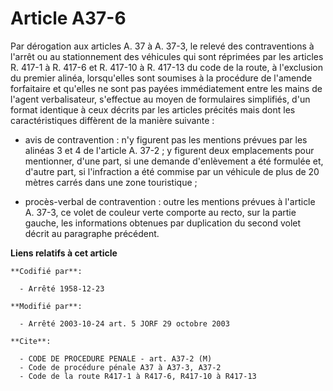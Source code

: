 # Article A37-6

Par dérogation aux articles A. 37 à A. 37-3, le relevé des contraventions à l'arrêt ou au stationnement des véhicules qui
sont réprimées par les articles R. 417-1 à R. 417-6 et R. 417-10 à R. 417-13 du code de la route, à l'exclusion du premier
alinéa, lorsqu'elles sont soumises à la procédure de l'amende forfaitaire et qu'elles ne sont pas payées immédiatement entre
les mains de l'agent verbalisateur, s'effectue au moyen de formulaires simplifiés, d'un format identique à ceux décrits par
les articles précités mais dont les caractéristiques diffèrent de la manière suivante :

- avis de contravention : n'y figurent pas les mentions prévues par les alinéas 3 et 4 de l'article A. 37-2 ; y figurent deux
emplacements pour mentionner, d'une part, si une demande d'enlèvement a été formulée et, d'autre part, si l'infraction a été
commise par un véhicule de plus de 20 mètres carrés dans une zone touristique ;

- procès-verbal de contravention : outre les mentions prévues à l'article A. 37-3, ce volet de couleur verte comporte au
recto, sur la partie gauche, les informations obtenues par duplication du second volet décrit au paragraphe précédent.

**Liens relatifs à cet article**

	**Codifié par**:

	  - Arrêté 1958-12-23

	**Modifié par**:

	  - Arrêté 2003-10-24 art. 5 JORF 29 octobre 2003

	**Cite**:

	  - CODE DE PROCEDURE PENALE - art. A37-2 (M)
	  - Code de procédure pénale A37 à A37-3, A37-2
	  - Code de la route R417-1 à R417-6, R417-10 à R417-13
